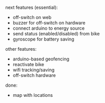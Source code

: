 next features (essential):
- off-switch on web
- buzzer for off-switch on hardware
- connect arduino to energy source
- send status (enabled/disabled) from bike
- gyroscope for battery saving

other features:

- arduino-based geofencing
- reactivate bike
- wifi tracking/saving
- off-switch hardware

done:
- map with locations
